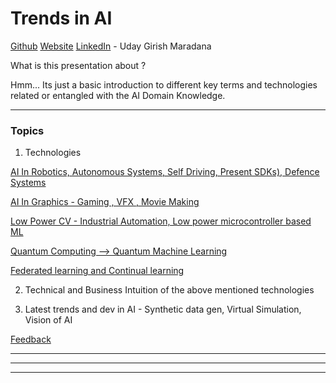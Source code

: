 # Trends in AI

[Github](https://github.com/udaygirish)           [Website](https://udaygirish.github.io)       [LinkedIn](https://www.linkedin.com/in/udaygirish-maradana/)                                                               - Uday Girish Maradana                                                                                                               

What is this presentation about ?

Hmm... Its just a basic introduction to different key terms and technologies related or entangled with the AI Domain Knowledge.

---

### Topics

1. Technologies 

[AI In Robotics, Autonomous Systems, Self Driving, Present SDKs), Defence Systems](Trends%20in%20AI%204edb2fd53a854f41a96e42fd9f71af78/AI%20In%20Robotics,%20Autonomous%20Systems,%20Self%20Driving,%20%20ac2c23df969f4908a88f2643b05beb04.md)

[AI In Graphics - Gaming , VFX , Movie Making](Trends%20in%20AI%204edb2fd53a854f41a96e42fd9f71af78/AI%20In%20Graphics%20-%20Gaming%20,%20VFX%20,%20Movie%20Making%20b697aac406304434bcfde653624c6649.md)

[Low Power CV - Industrial Automation, Low power microcontroller based ML](Trends%20in%20AI%204edb2fd53a854f41a96e42fd9f71af78/Low%20Power%20CV%20-%20Industrial%20Automation,%20Low%20power%20mi%203dfea7730a8a4a16854eb3f8b27dd425.md)

[Quantum Computing —> Quantum Machine Learning](Trends%20in%20AI%204edb2fd53a854f41a96e42fd9f71af78/Quantum%20Computing%20%E2%80%94%20Quantum%20Machine%20Learning%20af82bd86c5d8467a92bc442ef0d3e7ea.md)

[Federated learning and Continual learning](Trends%20in%20AI%204edb2fd53a854f41a96e42fd9f71af78/Federated%20learning%20and%20Continual%20learning%204a67eea70937471ca5304bbe6c88193a.md)

2. Technical and Business Intuition of the above mentioned technologies

3. Latest trends and dev in AI - Synthetic data gen, Virtual Simulation, Vision of AI

[Feedback](https://forms.gle/1FBVZt7DGSBZ8Yno7)

---

---

---